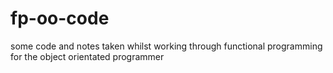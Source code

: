 fp-oo-code
==========

some code and notes taken whilst working through functional programming for the object orientated programmer
